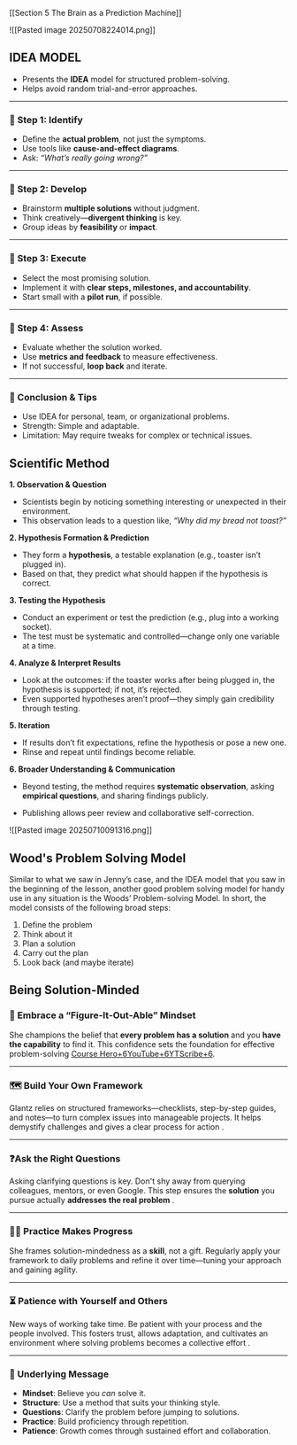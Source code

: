 [[Section 5 The Brain as a Prediction Machine]]

![[Pasted image 20250708224014.png]]

## IDEA MODEL

- Presents the **IDEA** model for structured problem-solving.
- Helps avoid random trial-and-error approaches.

---

### 🔸 Step 1: **Identify**

- Define the **actual problem**, not just the symptoms.
- Use tools like **cause-and-effect diagrams**.
- Ask: _“What’s really going wrong?”_

---

### 🔸 Step 2: **Develop**

- Brainstorm **multiple solutions** without judgment.
- Think creatively—**divergent thinking** is key.
- Group ideas by **feasibility** or **impact**.

---

### 🔸 Step 3: **Execute**

- Select the most promising solution.
- Implement it with **clear steps, milestones, and accountability**.
- Start small with a **pilot run**, if possible.

---

### 🔸 Step 4: **Assess**

- Evaluate whether the solution worked.
- Use **metrics and feedback** to measure effectiveness.
- If not successful, **loop back** and iterate.

---

### 📝 Conclusion & Tips

- Use IDEA for personal, team, or organizational problems.
- Strength: Simple and adaptable.
- Limitation: May require tweaks for complex or technical issues.

## Scientific Method

**1. Observation & Question**

- Scientists begin by noticing something interesting or unexpected in their environment.
- This observation leads to a question like, _“Why did my bread not toast?”_

**2. Hypothesis Formation & Prediction**

- They form a **hypothesis**, a testable explanation (e.g., toaster isn’t plugged in).
- Based on that, they predict what should happen if the hypothesis is correct.

**3. Testing the Hypothesis**

- Conduct an experiment or test the prediction (e.g., plug into a working socket).
- The test must be systematic and controlled—change only one variable at a time.

**4. Analyze & Interpret Results**

- Look at the outcomes: if the toaster works after being plugged in, the hypothesis is supported; if not, it’s rejected.
- Even supported hypotheses aren’t proof—they simply gain credibility through testing.

**5. Iteration**

- If results don’t fit expectations, refine the hypothesis or pose a new one.
- Rinse and repeat until findings become reliable.

**6. Broader Understanding & Communication**

- Beyond testing, the method requires **systematic observation**, asking **empirical questions**, and sharing findings publicly.

- Publishing allows peer review and collaborative self-correction.

![[Pasted image 20250710091316.png]]

## Wood's Problem Solving Model

Similar to what we saw in Jenny’s case, and the IDEA model that you saw in the beginning of the lesson, another good problem solving model for handy use in any situation is the Woods’ Problem-solving Model. In short, the model consists of the following broad steps:

1. Define the problem
2. Think about it
3. Plan a solution
4. Carry out the plan
5. Look back (and maybe iterate)

## Being Solution-Minded

### 🔧 Embrace a “Figure‑It‑Out‑Able” Mindset

She champions the belief that **every problem has a solution** and you **have the capability** to find it. This confidence sets the foundation for effective problem-solving [Course Hero+6YouTube+6YTScribe+6](https://www.youtube.com/watch?v=LaYVqj1El1A&utm_source=chatgpt.com).

---

### 🗺️ Build Your Own Framework

Glantz relies on structured frameworks—checklists, step-by-step guides, and notes—to turn complex issues into manageable projects. It helps demystify challenges and gives a clear process for action .

---

### ❓Ask the Right Questions

Asking clarifying questions is key. Don't shy away from querying colleagues, mentors, or even Google. This step ensures the **solution** you pursue actually **addresses the real problem** .

---

### 🏋️‍♀️ Practice Makes Progress

She frames solution-mindedness as a **skill**, not a gift. Regularly apply your framework to daily problems and refine it over time—tuning your approach and gaining agility.

---

### ⏳ Patience with Yourself and Others

New ways of working take time. Be patient with your process and the people involved. This fosters trust, allows adaptation, and cultivates an environment where solving problems becomes a collective effort .

---

### 🎯 Underlying Message

- **Mindset**: Believe you _can_ solve it.
- **Structure**: Use a method that suits your thinking style.
- **Questions**: Clarify the problem before jumping to solutions.
- **Practice**: Build proficiency through repetition.
- **Patience**: Growth comes through sustained effort and collaboration.
